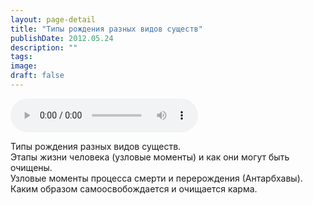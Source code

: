 ```yaml
---
layout: page-detail
title: "Типы рождения разных видов существ"
publishDate: 2012.05.24
description: ""
tags:
image:
draft: false
---
```


<audio title="2012.05.24 - Типы рождения разных видов существ.mp3" src="https://filer-api.advayta.org/v1.0/public/files/74961" controls=""></audio>

 Типы рождения разных видов существ.  
 Этапы жизни человека (узловые моменты) и как они могут быть очищены.  
 Узловые моменты процесса смерти и перерождения (Антарбхавы).  
 Каким образом самоосвобождается и очищается карма.  

  
